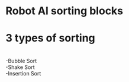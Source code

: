 # Robot AI sorting blocks 
<h1>3 types of sorting</h1>
</br>
-Bubble Sort
</br>
-Shake Sort
</br>
-Insertion Sort



